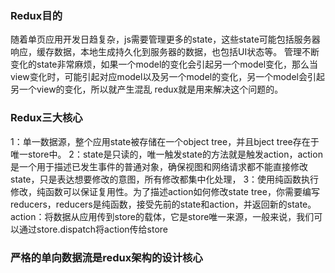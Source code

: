 ### Redux目的
随着单页应用开发日趋复杂，js需要管理更多的state，这些state可能包括服务器响应，缓存数据，本地生成持久化到服务器的数据，也包括UI状态等。
管理不断变化的state非常麻烦，如果一个model的变化会引起另一个model变化，那么当view变化时，可能引起对应model以及另一个model的变化，另一个model会引起另一个view的变化，所以就产生混乱
redux就是用来解决这个问题的。

### Redux三大核心
1：单一数据源，整个应用state被存储在一个object tree，并且bject tree存在于唯一store中。
2：state是只读的，唯一触发state的方法就是触发action，action是一个用于描述已发生事件的普通对象，确保视图和网络请求都不能直接修改state，只是表达想要修改的意图，所有修改都集中化处理，
3：使用纯函数执行修改，纯函数可以保证复用性。为了描述action如何修改state tree，你需要编写reducers，reducers是纯函数，接受先前的state和action，并返回新的state。
action：将数据从应用传到store的载体，它是store唯一来源，一般来说，我们可以通过store.dispatch将action传给store

### 严格的单向数据流是redux架构的设计核心
